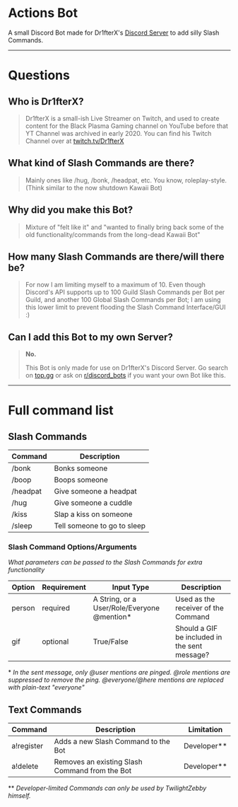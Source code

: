 # Actions Bot
A small Discord Bot made for Dr1fterX's [Discord Server](https://discord.gg/URH5E34FZf) to add silly Slash Commands.

---
# Questions

## Who is Dr1fterX?

> Dr1fterX is a small-ish Live Streamer on Twitch, and used to create content for the Black Plasma Gaming channel on YouTube before that YT Channel was archived in early 2020.
> You can find his Twitch Channel over at [twitch.tv/Dr1fterX](https://twitch.tv/Dr1fterX)

## What kind of Slash Commands are there?

> Mainly ones like /hug, /bonk, /headpat, etc. You know, roleplay-style. (Think similar to the now shutdown Kawaii Bot)


## Why did you make this Bot?

> Mixture of "felt like it" and "wanted to finally bring back some of the old functionality/commands from the long-dead Kawaii Bot"


## How many Slash Commands are there/will there be?

> For now I am limiting myself to a maximum of 10.
> Even though Discord's API supports up to 100 Guild Slash Commands per Bot per Guild, and another 100 Global Slash Commands per Bot; I am using this lower limit to prevent flooding the Slash Command Interface/GUI :)


## Can I add this Bot to my own Server?

> **No.**
> 
> This Bot is only made for use on Dr1fterX's Discord Server. Go search on [top.gg](https://top.gg) or ask on [r/discord_bots](https://www.reddit.com/r/Discord_Bots/) if you want your own Bot like this.

---
# Full command list

## Slash Commands

| Command  | Description                 |
|----------|-----------------------------|
| /bonk    | Bonks someone               |
| /boop    | Boops someone               |
| /headpat | Give someone a headpat      |
| /hug     | Give someone a cuddle       |
| /kiss    | Slap a kiss on someone      |
| /sleep   | Tell someone to go to sleep |

### Slash Command Options/Arguments
*What parameters can be passed to the Slash Commands for extra functionality*

| Option | Requirement | Input Type                                   | Description                                   |
|--------|-------------|----------------------------------------------|-----------------------------------------------|
| person | required    | A String, or a User/Role/Everyone @mention\* | Used as the receiver of the Command           |
| gif    | optional    | True/False                                   | Should a GIF be included in the sent message? |

\* *In the sent message, only @user mentions are pinged. @role mentions are suppressed to remove the ping. @everyone/@here mentions are replaced with plain-text "everyone"*


## Text Commands

| Command    | Description                                                     | Limitation    |
|------------|-----------------------------------------------------------------|---------------|
| a!register | Adds a new Slash Command to the Bot                             | Developer\*\* |
| a!delete   | Removes an existing Slash Command from the Bot                  | Developer\*\* |

\*\* *Developer-limited Commands can only be used by TwilightZebby himself.*

